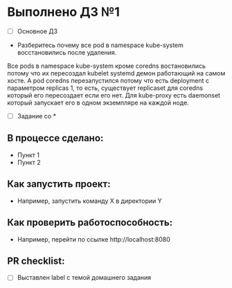 # Выполнено ДЗ №1

 - [ ] Основное ДЗ
 - Разберитесь почему все pod в namespace kube-system восстановились после удаления.

Все pods в namespace kube-system кроме сoredns востановились потому что их пересоздал kubelet systemd демон работающий на самом хосте. А pod coredns перезапустился потому что есть deployment  с параметром replicas 1, то есть, существует replicaset для coredns который его пересоздает если его нет. Для kube-proxy есть daemonset который запускает его в одном экземпляре на каждой ноде.

 - [ ] Задание со *

## В процессе сделано:
 - Пункт 1
 - Пункт 2

## Как запустить проект:
 - Например, запустить команду X в директории Y

## Как проверить работоспособность:
 - Например, перейти по ссылке http://localhost:8080

## PR checklist:
 - [ ] Выставлен label с темой домашнего задания
